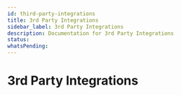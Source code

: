 ```yaml
---
id: third-party-integrations
title: 3rd Party Integrations
sidebar_label: 3rd Party Integrations
description: Documentation for 3rd Party Integrations
status: 
whatsPending: 
---
```


# 3rd Party Integrations

